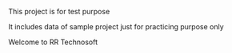 This project is for test purpose

It includes data of sample project just for practicing purpose only

Welcome to RR Technosoft